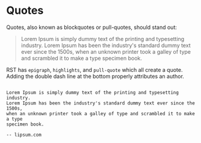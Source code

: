 # Quotes

Quotes, also known as blockquotes or pull-quotes, should stand out:

> Lorem Ipsum is simply dummy text of the printing and typesetting industry.
> Lorem Ipsum has been the industry's standard dummy text ever since the 1500s,
> when an unknown printer took a galley of type and scrambled it to make a type
> specimen book.

RST has `epigraph`, `highlights`, and `pull-quote` which all create a quote.
Adding the double dash line at the bottom properly attributes an author.

```{epigraph}

Lorem Ipsum is simply dummy text of the printing and typesetting industry.
Lorem Ipsum has been the industry's standard dummy text ever since the 1500s,
when an unknown printer took a galley of type and scrambled it to make a type
specimen book.

-- lipsum.com
```
